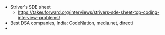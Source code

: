 - Striver's SDE sheet
  - https://takeuforward.org/interviews/strivers-sde-sheet-top-coding-interview-problems/
- Best DSA companies, India: CodeNation, media.net, directi
- 